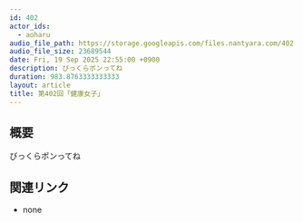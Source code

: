 ```yaml
---
id: 402
actor_ids:
  - aoharu
audio_file_path: https://storage.googleapis.com/files.nantyara.com/402.mp3
audio_file_size: 23689544
date: Fri, 19 Sep 2025 22:55:00 +0900
description: びっくらポンってね
duration: 983.8763333333333
layout: article
title: 第402回「健康女子」
---
```

## 概要

びっくらポンってね

## 関連リンク

* none
